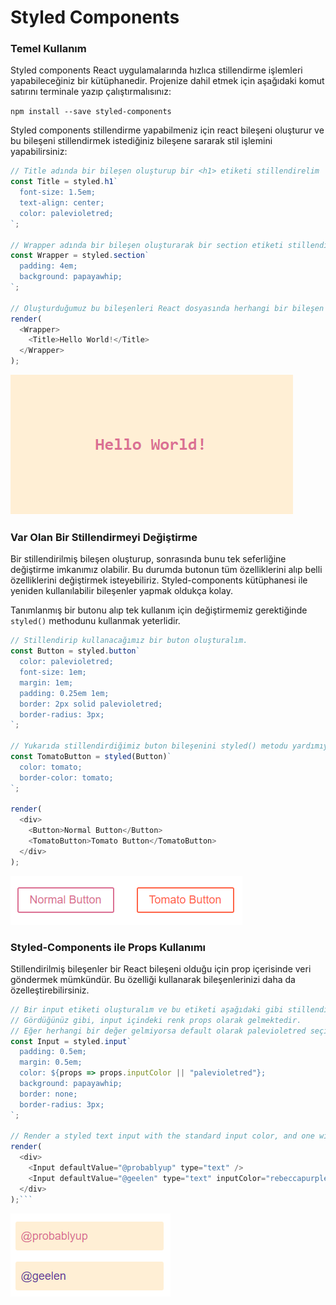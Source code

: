 # Styled Components

### Temel Kullanım

Styled components React uygulamalarında hızlıca stillendirme işlemleri yapabileceğiniz bir kütüphanedir.
Projenize dahil etmek için aşağıdaki komut satırını terminale yazıp çalıştırmalısınız:

`npm install --save styled-components`

Styled components stillendirme yapabilmeniz için react bileşeni oluşturur ve bu bileşeni stillendirmek istediğiniz bileşene sararak stil işlemini yapabilirsiniz:

```javascript
// Title adında bir bileşen oluşturup bir <h1> etiketi stillendirelim
const Title = styled.h1`
  font-size: 1.5em;
  text-align: center;
  color: palevioletred;
`;

// Wrapper adında bir bileşen oluşturarak bir section etiketi stillendirelim
const Wrapper = styled.section`
  padding: 4em;
  background: papayawhip;
`;

// Oluşturduğumuz bu bileşenleri React dosyasında herhangi bir bileşen gibi kullanabiliriz.
render(
  <Wrapper>
    <Title>Hello World!</Title>
  </Wrapper>
);
```

![styled-header](figures/styled-component.png)

### Var Olan Bir Stillendirmeyi Değiştirme

Bir stillendirilmiş bileşen oluşturup, sonrasında bunu tek seferliğine değiştirme imkanımız olabilir. Bu durumda butonun tüm özelliklerini alıp belli özelliklerini değiştirmek isteyebiliriz. Styled-components kütüphanesi ile yeniden kullanılabilir bileşenler yapmak oldukça kolay.

Tanımlanmış bir butonu alıp tek kullanım için değiştirmemiz gerektiğinde `styled()` methodunu kullanmak yeterlidir.

```javascript
// Stillendirip kullanacağımız bir buton oluşturalım.
const Button = styled.button`
  color: palevioletred;
  font-size: 1em;
  margin: 1em;
  padding: 0.25em 1em;
  border: 2px solid palevioletred;
  border-radius: 3px;
`;

// Yukarıda stillendirdiğimiz buton bileşenini styled() metodu yardımıyla aşağıdaki gibi değiştirelim
const TomatoButton = styled(Button)`
  color: tomato;
  border-color: tomato;
`;

render(
  <div>
    <Button>Normal Button</Button>
    <TomatoButton>Tomato Button</TomatoButton>
  </div>
);
```

![styled-header](figures/styled-buttons.png)

### Styled-Components ile Props Kullanımı

Stillendirilmiş bileşenler bir React bileşeni olduğu için prop içerisinde veri göndermek mümkündür. Bu özelliği kullanarak bileşenlerinizi daha da özelleştirebilirsiniz.

````javascript
// Bir input etiketi oluşturalım ve bu etiketi aşağıdaki gibi stillendirelim.
// Gördüğünüz gibi, input içindeki renk props olarak gelmektedir.
// Eğer herhangi bir değer gelmiyorsa default olarak palevioletred seçilmiştir.
const Input = styled.input`
  padding: 0.5em;
  margin: 0.5em;
  color: ${props => props.inputColor || "palevioletred"};
  background: papayawhip;
  border: none;
  border-radius: 3px;
`;

// Render a styled text input with the standard input color, and one with a custom input color
render(
  <div>
    <Input defaultValue="@probablyup" type="text" />
    <Input defaultValue="@geelen" type="text" inputColor="rebeccapurple" />
  </div>
);```
````

![passed-props](figures/passed-props.PNG)
